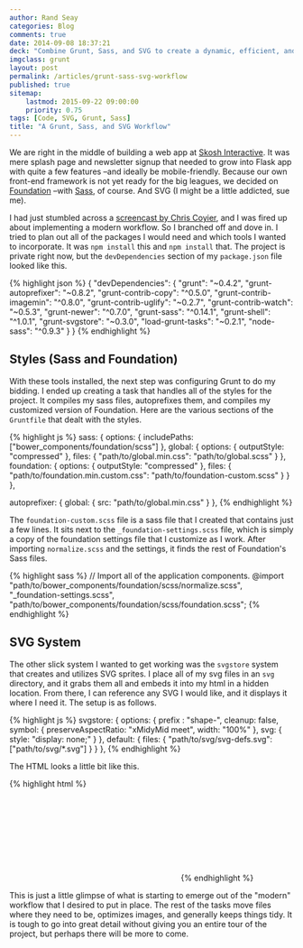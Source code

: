 ```yaml
---
author: Rand Seay
categories: Blog
comments: true
date: 2014-09-08 18:37:21
deck: "Combine Grunt, Sass, and SVG to create a dynamic, efficient, and intuitive development environment. Here's one way to do it."
imgclass: grunt
layout: post
permalink: /articles/grunt-sass-svg-workflow
published: true
sitemap:
    lastmod: 2015-09-22 09:00:00
    priority: 0.75
tags: [Code, SVG, Grunt, Sass]
title: "A Grunt, Sass, and SVG Workflow"
---
```


We are right in the middle of building a web app at [Skosh Interactive](https://skosh.io). It was mere splash page and newsletter signup that needed to grow into Flask app with quite a few features –and ideally be mobile-friendly<!--more-->. Because our own front-end framework is not yet ready for the big leagues, we decided on [Foundation](http://foundation.zurb.com) –with [Sass](http://sass-lang.com/), of course. And SVG (I might be a little addicted, sue me).

I had just stumbled across a [screencast by Chris Coyier](http://css-tricks.com/video-screencasts/screencast-134-tour-site-progress-built-jekyll-grunt-sass-svg-system/), and I was fired up about implementing a modern workflow. So I branched off and dove in. I tried to plan out all of the packages I would need and which tools I wanted to incorporate. It was `npm install` this and `npm install` that. The project is private right now, but the `devDependencies` section of my `package.json` file looked like this.

{% highlight json %}
{
    "devDependencies": {
        "grunt": "~0.4.2",
        "grunt-autoprefixer": "~0.8.2",
        "grunt-contrib-copy": "^0.5.0",
        "grunt-contrib-imagemin": "^0.8.0",
        "grunt-contrib-uglify": "~0.2.7",
        "grunt-contrib-watch": "~0.5.3",
        "grunt-newer": "^0.7.0",
        "grunt-sass": "^0.14.1",
        "grunt-shell": "^1.0.1",
        "grunt-svgstore": "~0.3.0",
        "load-grunt-tasks": "~0.2.1",
        "node-sass": "^0.9.3"
    }
}
{% endhighlight %}

## Styles (Sass and Foundation)

With these tools installed, the next step was configuring Grunt to do my bidding.  I ended up creating a task that handles all of the styles for the project. It compiles my sass files, autoprefixes them, and compiles my customized version of Foundation. Here are the various sections of the `Gruntfile` that dealt with the styles.

{% highlight js %}
sass: {
    options: {
        includePaths: ["bower_components/foundation/scss"]
    },
    global: {
        options: {
            outputStyle: "compressed"
        },
        files: {
            "path/to/global.min.css": "path/to/global.scss"
        }
    },
    foundation: {
        options: {
            outputStyle: "compressed"
        },
        files: {
            "path/to/foundation.min.custom.css": "path/to/foundation-custom.scss"
        }
    }
},

autoprefixer: {
    global: {
        src: "path/to/global.min.css"
    }
},
{% endhighlight %}

The `foundation-custom.scss` file is a sass file that I created that contains just a few lines. It sits next to the `_foundation-settings.scss` file, which is simply a copy of the foundation settings file that I customize as I work. After importing `normalize.scss` and the settings, it finds the rest of Foundation's Sass files.

{% highlight sass %}
// Import all of the application components.
@import
    "path/to/bower_components/foundation/scss/normalize.scss",
    "_foundation-settings.scss",
    "path/to/bower_components/foundation/scss/foundation.scss";
{% endhighlight %}

## SVG System

The other slick system I wanted to get working was the `svgstore` system that creates and utilizes SVG sprites. I place all of my svg files in an `svg` directory, and it grabs them all and embeds it into my html in a hidden location. From there, I can reference any SVG I would like, and it displays it where I need it. The setup is as follows.

{% highlight js %}
svgstore: {
    options: {
        prefix : "shape-",
        cleanup: false,
        symbol: {
            preserveAspectRatio: "xMidyMid meet",
            width: "100%"
        },
        svg: {
            style: "display: none;"
        }
    },
    default: {
        files: {
            "path/to/svg/svg-defs.svg": ["path/to/svg/*.svg"]
        }
    }
},
{% endhighlight %}

The HTML looks a little bit like this.

{% highlight html %}
<!-- This is where the svgs are placed, hidden -->
<div id="svg-defs"></div>

<!-- This is how you reference and display one of the svgs -->
<svg><use xlink:href="#name-of-shape" /></svg>
{% endhighlight %}

This is just a little glimpse of what is starting to emerge out of the "modern" workflow that I desired to put in place. The rest of the tasks move files where they need to be, optimizes images, and generally keeps things tidy. It is tough to go into great detail without giving you an entire tour of the project, but perhaps there will be more to come.